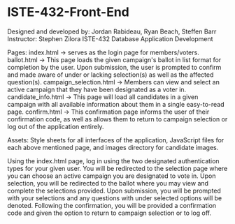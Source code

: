 # ISTE-432-Front-End

Designed and developed by: Jordan Rabideau, Ryan Beach, Steffen Barr
Instructor: Stephen Zilora
ISTE-432 Database Application Development

Pages:
index.html -> serves as the login page for members/voters.
ballot.html -> This page loads the given campaign's ballot in list format for completion by the user. Upon submission, the user is prompted to confirm and made aware of under or lacking selection(s) as well as the affected question(s).
campaign_selection.html -> Members can view and select an active campaign that they have been designated as a voter in.
candidate_info.html -> This page will load all candidates in a given campaign with all available information about them in a single easy-to-read page.
confirm.html -> This confirmation page informs the user of their confirmation code, as well as allows them to return to campaign selection or log out of the application entirely.

Assets:
Style sheets for all interfaces of the application, JavaScript files for each above mentioned page, and images directory for candidate images.

Using the index.html page, log in using the two designated authentication types for your given user. You will be redirected to the selection page where you can choose an active campaign you are designated to vote in. Upon selection, you will be redirected to the ballot where you may view and complete the selections provided. Upon submission, you will be prompted with your selections and any questions with under selected options will be denoted. Following the confirmation, you will be provided a confirmation code and given the option to return to campaign selection or to log off.
